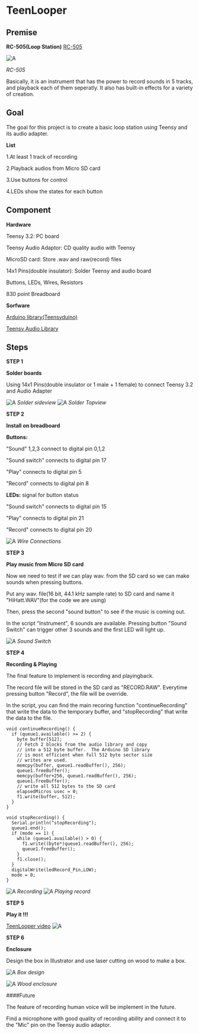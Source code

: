 # TeenLooper


## Premise
**RC-505(Loop Station)**
[RC-505](https://www.boss.info/global/products/rc-505/ "Title") 

![A](Images/rc505.jpeg)

*RC-505*

Basically, it is an instrument that has the power to record sounds in 5 tracks, and playback each of them seperatly. It also has built-in effects for a variety of creation.

## Goal
The goal for this project is to create a basic loop station using Teensy and its audio adapter.

**List**

1.At least 1 track of recording

2.Playback audios from Micro SD card

3.Use buttons for control

4.LEDs show the states for each button

## Component
**Hardware**

Teensy 3.2: PC board

Teensy Audio Adaptor: CD quality audio with Teensy

MicroSD card: Store .wav and raw(record) files 

14x1 Pins(double insulator): Solder Teensy and audio board

Buttons, LEDs, Wires, Resistors

830 point Breadboard

**Sorfware**

[Arduino library(Teensyduino)](https://www.pjrc.com/teensy/teensyduino.html "Title") 

[Teensy Audio Library](https://www.pjrc.com/teensy/td_libs_Audio.html "Title") 

## Steps
**STEP 1**

**Solder boards**

Using 14x1 Pins(double insulator or 1 male + 1 female) to connect Teensy 3.2 and Audio Adapter

![A](Images/solder_side.JPG)
*Solder sideview*
![A](Images/solder_top.JPG)
*Solder Topview*

**STEP 2**

**Install on breadboard**

**Buttons:**

"Sound" 1,2,3 connect to digital pin 0,1,2

"Sound switch" connects to digital pin 17

"Play" connects to digital pin 5

"Record" connects to digital pin 8

**LEDs:** signal for button status

"Sound switch" connects to digital pin 15

"Play" connects to digital pin 21

"Record" connects to digital pin 20

![A](Images/Install.png)
*Wire Connections*

**STEP 3**

**Play music from Micro SD card**

Now we need to test if we can play wav. from the SD card so we can make sounds when pressing buttons.

Put any wav. file(16 bit, 44.1 kHz sample rate) to SD card and name it "HiHatt.WAV"(for the code we are using)

Then, press the second "sound button" to see if the music is coming out.

In the script "Instrument", 6 sounds are available. Pressing button "Sound Switch" can trigger other 3 sounds and the first LED will light up.

![A](Images/switchsound.JPG)
*Sound Switch*

**STEP 4**

**Recording & Playing**

The final feature to implement is recording and playingback. 

The record file will be stored in the SD card as "RECORD.RAW". Everytime pressing button "Record", the file will be override.

In the script, you can find the main recoring function "continueRecording" that write the data to the temporary buffer, and "stopRecording" that write the data to the file.

```
void continueRecording() {
  if (queue1.available() >= 2) {
    byte buffer[512];
    // Fetch 2 blocks from the audio library and copy
    // into a 512 byte buffer.  The Arduino SD library
    // is most efficient when full 512 byte sector size
    // writes are used.
    memcpy(buffer, queue1.readBuffer(), 256);
    queue1.freeBuffer();
    memcpy(buffer+256, queue1.readBuffer(), 256);
    queue1.freeBuffer();
    // write all 512 bytes to the SD card
    elapsedMicros usec = 0;
    f1.write(buffer, 512);
  }
}

void stopRecording() {
  Serial.println("stopRecording");
  queue1.end();
  if (mode == 1) {
    while (queue1.available() > 0) {
      f1.write((byte*)queue1.readBuffer(), 256);
      queue1.freeBuffer();
    }
    f1.close();
  }
  digitalWrite(ledRecord_Pin,LOW);
  mode = 0;
}
```
![A](Images/recording.JPG) 
*Recording*
![A](Images/playingrecord.JPG) 
*Playing record*


**STEP 5**

**Play it !!!**


[TeenLooper video](https://youtu.be/9EvYHcrmF0I
 "Title")
![A](Images/test.png) 
 
**STEP 6**

**Enclosure**

Design the box in Illustrator and use laser cutting on wood to make a box.

![A](Images/wood.jpg)
*Box design*

![A](Images/enclosure.jpg)
*Wood enclosure*

####Future 

The feature of recording human voice will be implement in the future.

Find a microphone with good quality of recording ability and connect it to the "Mic" pin on the Teensy audio adaptor.

